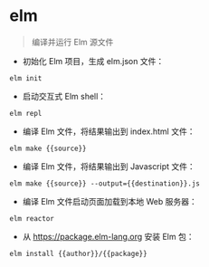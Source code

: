 # elm

> 编译并运行 Elm 源文件

- 初始化 Elm 项目，生成 elm.json 文件：

`elm init`

- 启动交互式 Elm shell：

`elm repl`

- 编译 Elm 文件，将结果输出到 index.html 文件：

`elm make {{source}}`

- 编译 Elm 文件，将结果输出到 Javascript 文件：

`elm make {{source}} --output={{destination}}.js`

- 编译 Elm 文件启动页面加载到本地 Web 服务器：

`elm reactor`

- 从 https://package.elm-lang.org 安装 Elm 包：

`elm install {{author}}/{{package}}`

[#]: contributors: ([Datura stramonium L.])